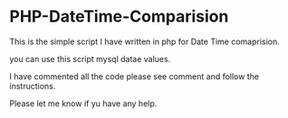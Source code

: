PHP-DateTime-Comparision
========================

This is the simple script I have written in php for Date Time comaprision.

you can use this script mysql datae values.

I have commented all the code please see comment and follow the instructions.

Please let me know if yu have any help.

